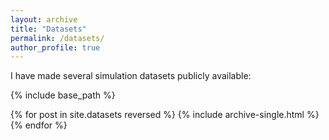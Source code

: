 ```yaml
---
layout: archive
title: "Datasets"
permalink: /datasets/
author_profile: true
---
```


I have made several simulation datasets publicly available:

{% include base_path %}

{% for post in site.datasets reversed %}
  {% include archive-single.html %}
{% endfor %}

